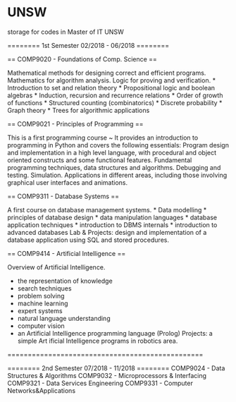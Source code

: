 # UNSW
storage for codes in Master of IT UNSW

======== 1st Semester 02/2018 - 06/2018 ========


== COMP9020 - Foundations of Comp. Science ==

  Mathematical methods for designing correct and efficient programs. Mathematics for algorithm analysis. Logic for proving and verification.
    * Introduction to set and relation theory
    * Propositional logic and boolean algebras
    * Induction, recursion and recurrence relations
    * Order of growth of functions
    * Structured counting (combinatorics)
    * Discrete probability
    * Graph theory
    * Trees for algorithmic applications

== COMP9021 - Principles of Programming ==

  This is a first programming course ~
  It provides an introduction to programming in Python and covers the following essentials:
  Program design and implementation in a high level language, with procedural and object oriented constructs and some functional features. 
  Fundamental programming techniques, data structures and algorithms. 
  Debugging and testing. Simulation. Applications in different areas, including those involving graphical user interfaces and animations.

== COMP9311 - Database Systems ==

A first course on database management systems. 
    * Data modelling
    * principles of database design
    * data manipulation languages
    * database application techniques
    * introduction to DBMS internals
    * introduction to advanced databases 
Lab & Projects: design and implementation of a database application using SQL and stored procedures.

== COMP9414 - Artificial Intelligence ==

Overview of Artificial Intelligence. 
  * the representation of knowledge
  * search techniques 
  * problem solving 
  * machine learning
  * expert systems
  * natural language understanding
  * computer vision
  * an Artificial Intelligence programming language (Prolog)
Projects: a simple Art ificial Intelligence programs in robotics area.

================================================


======== 2nd Semester 07/2018 - 11/2018 ========
COMP9024 - Data Structures & Algorithms 
COMP9032 - Microprocessors & Interfacing 
COMP9321 - Data Services Engineering 
COMP9331 - Computer Networks&Applications

